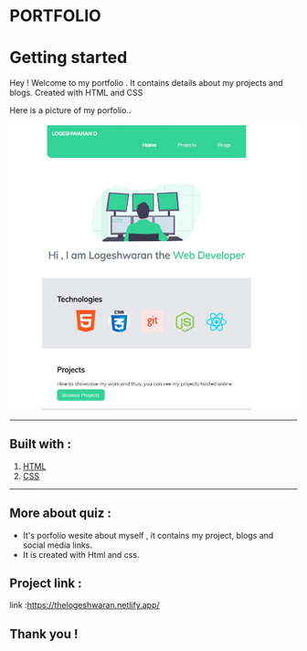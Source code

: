 # PORTFOLIO

# Getting started

Hey ! Welcome to my portfolio . It contains details about my projects and blogs. Created with HTML and CSS

Here is a picture of my porfolio..

![Screenshot](/images/screenshot.png)

****
## Built with :
1. [HTML](https://html.com/)
2. [CSS](https://en.wikipedia.org/wiki/CSS)


********

## More about quiz :
 * It's porfolio wesite about myself , it contains my project, blogs and social media links.
 * It is created with Html and css. 

## Project link :
link :https://thelogeshwaran.netlify.app/
 ## Thank you !








